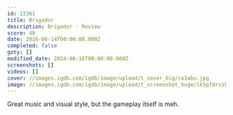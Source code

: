 ```yaml
---
id: 13361
title: Brigador
description: Brigador - Review
score: 40
date: 2016-06-14T00:00:00.000Z
completed: false
goty: []
modified_date: 2024-08-16T00:00:00.000Z
screenshots: []
videos: []
cover: //images.igdb.com/igdb/image/upload/t_cover_big/co1wbu.jpg
image: //images.igdb.com/igdb/image/upload/t_screenshot_huge/lk5pf8rvzkfgrmccm1ds.jpg
---
```

Great music and visual style, but the gameplay itself is meh.